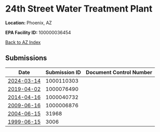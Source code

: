 # 24th Street Water Treatment Plant

**Location:** Phoenix, AZ

**EPA Facility ID:** 100000036454

[Back to AZ Index](../../index.md)

## Submissions

| Date | Submission ID | Document Control Number |
|------|--------------|-------------------------|
| [2024-03-14](submissions/1000110303.md) | 1000110303 |  |
| [2019-04-02](submissions/1000076490.md) | 1000076490 |  |
| [2014-04-16](submissions/1000040732.md) | 1000040732 |  |
| [2009-06-16](submissions/1000006876.md) | 1000006876 |  |
| [2004-06-15](submissions/31968.md) | 31968 |  |
| [1999-06-15](submissions/3006.md) | 3006 |  |
